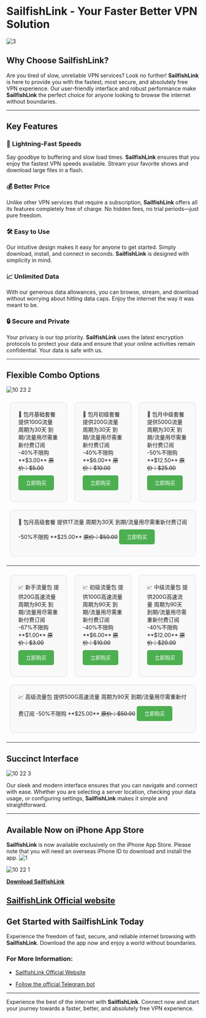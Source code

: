 # **SailfishLink** - **Your Faster Better VPN Solution**

![3](https://github.com/user-attachments/assets/b7e20130-3ef2-48b6-8fca-2d869459b71b)

## **Why Choose SailfishLink?**

Are you tired of slow, unreliable VPN services? Look no further! **SailfishLink** is here to provide you with the fastest, most secure, and absolutely free VPN experience. Our user-friendly interface and robust performance make **SailfishLink** the perfect choice for anyone looking to browse the internet without boundaries.

---

## **Key Features**

### 🚀 **Lightning-Fast Speeds**
Say goodbye to buffering and slow load times. **SailfishLink** ensures that you enjoy the fastest VPN speeds available. Stream your favorite shows and download large files in a flash.

### 💰 **Better Price**
Unlike other VPN services that require a subscription, **SailfishLink** offers all its features completely free of charge. No hidden fees, no trial periods—just pure freedom.

### 🛠️ **Easy to Use**
Our intuitive design makes it easy for anyone to get started. Simply download, install, and connect in seconds. **SailfishLink** is designed with simplicity in mind.

### 📈 **Unlimited Data**
With our generous data allowances, you can browse, stream, and download without worrying about hitting data caps. Enjoy the internet the way it was meant to be.

### 🔒 **Secure and Private**
Your privacy is our top priority. **SailfishLink** uses the latest encryption protocols to protect your data and ensure that your online activities remain confidential. Your data is safe with us.

---

## **Flexible Combo Options**

![10 23 2](https://github.com/user-attachments/assets/522c3701-7c26-40cc-8df6-633303452047)

<div style="display: flex; flex-wrap: wrap; justify-content: space-between;">
  <div style="flex: 1; margin: 10px; padding: 20px; border: 1px solid #ddd; border-radius: 8px; background: #f9f9f9;">
    🚀 包月基础套餐
    提供100G流量  
    周期为30天  
    到期/流量用尽需重新付费订阅  
    -40%不限购  
    **$3.00**  
    <del>原价：$5.00</del>  
    <button style="background-color: #4CAF50; color: white; padding: 10px 20px; margin: 10px 0; border: none; border-radius: 5px; cursor: pointer;">立即购买</button>
  </div>

  <div style="flex: 1; margin: 10px; padding: 20px; border: 1px solid #ddd; border-radius: 8px; background: #f9f9f9;">
    🚀 包月初级套餐
    提供200G流量  
    周期为30天  
    到期/流量用尽需重新付费订阅  
    -40%不限购  
    **$6.00**  
    <del>原价：$10.00</del>  
    <button style="background-color: #4CAF50; color: white; padding: 10px 20px; margin: 10px 0; border: none; border-radius: 5px; cursor: pointer;">立即购买</button>
  </div>

  <div style="flex: 1; margin: 10px; padding: 20px; border: 1px solid #ddd; border-radius: 8px; background: #f9f9f9;">
    🚀 包月中级套餐
    提供500G流量  
    周期为30天  
    到期/流量用尽需重新付费订阅  
    -50%不限购  
    **$12.50**  
    <del>原价：$25.00</del>  
    <button style="background-color: #4CAF50; color: white; padding: 10px 20px; margin: 10px 0; border: none; border-radius: 5px; cursor: pointer;">立即购买</button>
  </div>

  <div style="flex: 1; margin: 10px; padding: 20px; border: 1px solid #ddd; border-radius: 8px; background: #f9f9f9;">
    🚀 包月高级套餐
    提供1T流量  
    周期为30天  
    到期/流量用尽需重新付费订阅  
    -50%不限购  
    **$25.00**  
    <del>原价：$50.00</del>  
    <button style="background-color: #4CAF50; color: white; padding: 10px 20px; margin: 10px 0; border: none; border-radius: 5px; cursor: pointer;">立即购买</button>
  </div>
</div>

---

<div style="display: flex; flex-wrap: wrap; justify-content: space-between;">
  <div style="flex: 1; margin: 10px; padding: 20px; border: 1px solid #ddd; border-radius: 8px; background: #f9f9f9;">
    📈 新手流量包
    提供20G高速流量  
    周期为90天  
    到期/流量用尽需重新付费订阅  
    -67%不限购  
    **$1.00**  
    <del>原价：$3.00</del>  
    <button style="background-color: #4CAF50; color: white; padding: 10px 20px; margin: 10px 0; border: none; border-radius: 5px; cursor: pointer;">立即购买</button>
  </div>

  <div style="flex: 1; margin: 10px; padding: 20px; border: 1px solid #ddd; border-radius: 8px; background: #f9f9f9;">
    📈 初级流量包
    提供100G高速流量  
    周期为90天  
    到期/流量用尽需重新付费订阅  
    -40%不限购  
    **$6.00**  
    <del>原价：$10.00</del>  
    <button style="background-color: #4CAF50; color: white; padding: 10px 20px; margin: 10px 0; border: none; border-radius: 5px; cursor: pointer;">立即购买</button>
  </div>

  <div style="flex: 1; margin: 10px; padding: 20px; border: 1px solid #ddd; border-radius: 8px; background: #f9f9f9;">
    📈 中级流量包
    提供200G高速流量  
    周期为90天  
    到期/流量用尽需重新付费订阅  
    -40%不限购  
    **$12.00**  
    <del>原价：$20.00</del>  
    <button style="background-color: #4CAF50; color: white; padding: 10px 20px; margin: 10px 0; border: none; border-radius: 5px; cursor: pointer;">立即购买</button>
  </div>

  <div style="flex: 1; margin: 10px; padding: 20px; border: 1px solid #ddd; border-radius: 8px; background: #f9f9f9;">
    📈 高级流量包
    提供500G高速流量  
    周期为90天  
    到期/流量用尽需重新付费订阅  
    -50%不限购  
    **$25.00**  
    <del>原价：$50.00</del>  
    <button style="background-color: #4CAF50; color: white; padding: 10px 20px; margin: 10px 0; border: none; border-radius: 5px; cursor: pointer;">立即购买</button>
  </div>
</div>

---

## **Succinct Interface**

![10 22 3](https://github.com/user-attachments/assets/bbeab2f6-0a27-4d50-add0-53acb06c2fba)

Our sleek and modern interface ensures that you can navigate and connect with ease. Whether you are selecting a server location, checking your data usage, or configuring settings, **SailfishLink** makes it simple and straightforward.

---

## **Available Now on iPhone App Store**

**SailfishLink** is now available exclusively on the iPhone App Store. Please note that you will need an overseas iPhone ID to download and install the app.
![1](https://github.com/user-attachments/assets/62659284-ff27-44e2-91bd-284caf1eb89f)

![10 22 1](https://github.com/user-attachments/assets/0ae66a7a-b2f8-448a-9442-6426ccd6f98b)

[**Download SailfishLink**](https://github.com/user-attachments/assets/e8fa8c7e-4d37-426e-8b67-4ed9ed8b7ef8)

[**SailfishLink Official website**](https://www.sailfishlink.com/)
---

## **Get Started with SailfishLink Today**

Experience the freedom of fast, secure, and reliable internet browsing with **SailfishLink**. Download the app now and enjoy a world without boundaries.

### **For More Information:**

- [SailfishLink Official Website](https://www.sailfishlink.com/)

- [Follow the official Telegram bot](https://t.me/sailfishlinkbot)

---

Experience the best of the internet with **SailfishLink**. Connect now and start your journey towards a faster, better, and absolutely free VPN experience.
